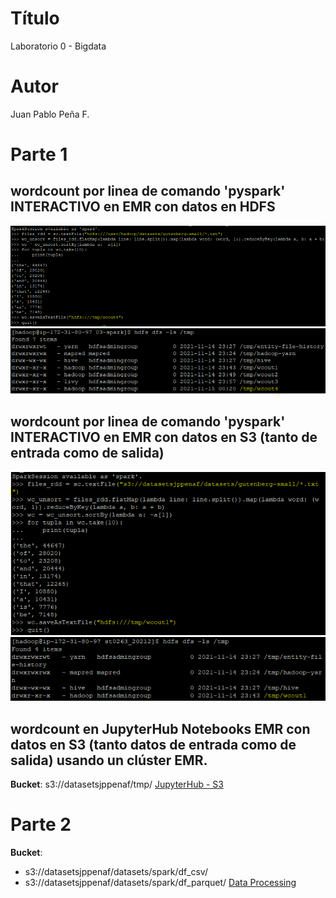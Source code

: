 # Título
Laboratorio 0 - Bigdata

# Autor
Juan Pablo Peña F.

# Parte 1
## wordcount por linea de comando 'pyspark' INTERACTIVO en EMR con datos en HDFS
<img src="https://github.com/JPabloPena/ST0263jppenaf/blob/main/bigdata/assets/lab3-1-01.PNG"/>

<img src="https://github.com/JPabloPena/ST0263jppenaf/blob/main/bigdata/assets/lab3-1-02.PNG"/>

## wordcount por linea de comando 'pyspark' INTERACTIVO en EMR con datos en S3 (tanto de entrada como de salida)
<img src="https://github.com/JPabloPena/ST0263jppenaf/blob/main/bigdata/assets/lab3-1-03.PNG"/>

<img src="https://github.com/JPabloPena/ST0263jppenaf/blob/main/bigdata/assets/lab3-1-04.PNG"/>

## wordcount en JupyterHub Notebooks EMR con datos en S3 (tanto datos de entrada como de salida) usando un clúster EMR.
__Bucket__: s3://datasetsjppenaf/tmp/
[JupyterHub - S3](https://github.com/JPabloPena/ST0263jppenaf/blob/main/bigdata/lab3-1/S3.ipynb)

# Parte 2
__Bucket__:
- s3://datasetsjppenaf/datasets/spark/df_csv/
- s3://datasetsjppenaf/datasets/spark/df_parquet/
[Data Processing](https://github.com/JPabloPena/ST0263jppenaf/blob/main/bigdata/lab3-1/Data%20Processing.ipynb)
